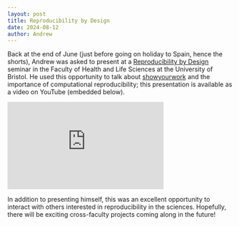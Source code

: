 ```yaml
---
layout: post
title: Reproducibility by Design
date: 2024-08-12
author: Andrew
---
```


Back at the end of June (just before going on holiday to Spain, hence the shorts), Andrew was asked to present at a [Reproducibility by Design](https://www.reproducibilitybydesign.com) seminar in the Faculty of Health and Life Sciences at the University of Bristol. 
He used this opportunity to talk about [showyourwork](https://show-your.work/en/latest/) and the importance of computational reproducibility; this presentation is available as a video on YouTube (embedded below). 

<iframe width="350" height="196" src="https://www.youtube.com/embed/z7bOSWqCcSI?si=Yx7xmYzVx2xMtdYC" title="YouTube video player" frameborder="0" allow="accelerometer; autoplay; clipboard-write; encrypted-media; gyroscope; picture-in-picture; web-share" referrerpolicy="strict-origin-when-cross-origin" allowfullscreen></iframe>

In addition to presenting himself, this was an excellent opportunity to interact with others interested in reproducibility in the sciences. 
Hopefully, there will be exciting cross-faculty projects coming along in the future!